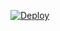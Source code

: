 [![Deploy](https://www.herokucdn.com/deploy/button.svg)](https://heroku.com/deploy?template=https://github.com/SafwanGanz/TelFelix)
